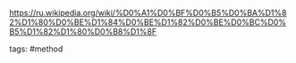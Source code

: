 https://ru.wikipedia.org/wiki/%D0%A1%D0%BF%D0%B5%D0%BA%D1%82%D1%80%D0%BE%D1%84%D0%BE%D1%82%D0%BE%D0%BC%D0%B5%D1%82%D1%80%D0%B8%D1%8F

tags: #method 